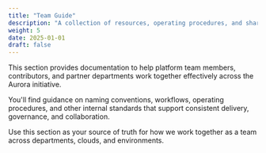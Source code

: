 ```yaml
---
title: "Team Guide"
description: "A collection of resources, operating procedures, and shared practices that support collaboration across the Aurora platform team and its partner departments."
weight: 5
date: 2025-01-01
draft: false
---
```


This section provides documentation to help platform team members, contributors, and partner departments work together effectively across the Aurora initiative.

You'll find guidance on naming conventions, workflows, operating procedures, and other internal standards that support consistent delivery, governance, and collaboration.

Use this section as your source of truth for how we work together as a team across departments, clouds, and environments.
